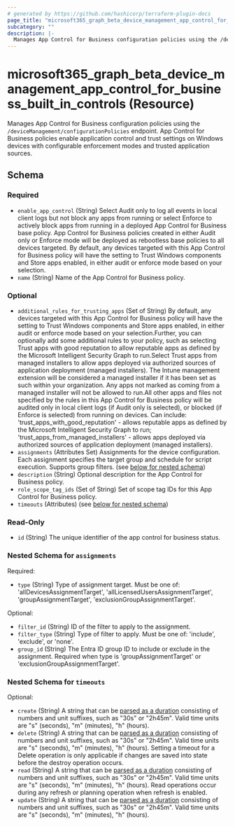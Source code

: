 ```yaml
---
# generated by https://github.com/hashicorp/terraform-plugin-docs
page_title: "microsoft365_graph_beta_device_management_app_control_for_business_built_in_controls Resource - terraform-provider-microsoft365"
subcategory: ""
description: |-
  Manages App Control for Business configuration policies using the /deviceManagement/configurationPolicies endpoint. App Control for Business policies enable application control and trust settings on Windows devices with configurable enforcement modes and trusted application sources.
---
```


# microsoft365_graph_beta_device_management_app_control_for_business_built_in_controls (Resource)

Manages App Control for Business configuration policies using the `/deviceManagement/configurationPolicies` endpoint. App Control for Business policies enable application control and trust settings on Windows devices with configurable enforcement modes and trusted application sources.



<!-- schema generated by tfplugindocs -->
## Schema

### Required

- `enable_app_control` (String) Select Audit only to log all events in local client logs but not block any apps from running or select Enforce to actively block apps from running in a deployed App Control for Business base policy. App Control for Business policies created in either Audit only or Enforce mode will be deployed as rebootless base policies to all devices targeted. By default, any devices targeted with this App Control for Business policy will have the setting to Trust Windows components and Store apps enabled, in either audit or enforce mode based on your selection.
- `name` (String) Name of the App Control for Business policy.

### Optional

- `additional_rules_for_trusting_apps` (Set of String) By default, any devices targeted with this App Control for Business policy will have the setting to Trust Windows components and Store apps enabled, in either audit or enforce mode based on your selection.Further, you can optionally add some additional rules to your policy, such as selecting Trust apps with good reputation to allow reputable apps as defined by the Microsoft Intelligent Security Graph to run.Select Trust apps from managed installers to allow apps deployed via authorized sources of application deployment (managed installers). The Intune management extension will be considered a managed installer if it has been set as such within your organization. Any apps not marked as coming from a managed installer will not be allowed to run.All other apps and files not specified by the rules in this App Control for Business policy will be audited only in local client logs (if Audit only is selected), or blocked (if Enforce is selected) from running on devices. Can include: 'trust_apps_with_good_reputation' - allows reputable apps as defined by the Microsoft Intelligent Security Graph to run; 'trust_apps_from_managed_installers' - allows apps deployed via authorized sources of application deployment (managed installers).
- `assignments` (Attributes Set) Assignments for the device configuration. Each assignment specifies the target group and schedule for script execution. Supports group filters. (see [below for nested schema](#nestedatt--assignments))
- `description` (String) Optional description for the App Control for Business policy.
- `role_scope_tag_ids` (Set of String) Set of scope tag IDs for this App Control for Business policy.
- `timeouts` (Attributes) (see [below for nested schema](#nestedatt--timeouts))

### Read-Only

- `id` (String) The unique identifier of the app control for business status.

<a id="nestedatt--assignments"></a>
### Nested Schema for `assignments`

Required:

- `type` (String) Type of assignment target. Must be one of: 'allDevicesAssignmentTarget', 'allLicensedUsersAssignmentTarget', 'groupAssignmentTarget', 'exclusionGroupAssignmentTarget'.

Optional:

- `filter_id` (String) ID of the filter to apply to the assignment.
- `filter_type` (String) Type of filter to apply. Must be one of: 'include', 'exclude', or 'none'.
- `group_id` (String) The Entra ID group ID to include or exclude in the assignment. Required when type is 'groupAssignmentTarget' or 'exclusionGroupAssignmentTarget'.


<a id="nestedatt--timeouts"></a>
### Nested Schema for `timeouts`

Optional:

- `create` (String) A string that can be [parsed as a duration](https://pkg.go.dev/time#ParseDuration) consisting of numbers and unit suffixes, such as "30s" or "2h45m". Valid time units are "s" (seconds), "m" (minutes), "h" (hours).
- `delete` (String) A string that can be [parsed as a duration](https://pkg.go.dev/time#ParseDuration) consisting of numbers and unit suffixes, such as "30s" or "2h45m". Valid time units are "s" (seconds), "m" (minutes), "h" (hours). Setting a timeout for a Delete operation is only applicable if changes are saved into state before the destroy operation occurs.
- `read` (String) A string that can be [parsed as a duration](https://pkg.go.dev/time#ParseDuration) consisting of numbers and unit suffixes, such as "30s" or "2h45m". Valid time units are "s" (seconds), "m" (minutes), "h" (hours). Read operations occur during any refresh or planning operation when refresh is enabled.
- `update` (String) A string that can be [parsed as a duration](https://pkg.go.dev/time#ParseDuration) consisting of numbers and unit suffixes, such as "30s" or "2h45m". Valid time units are "s" (seconds), "m" (minutes), "h" (hours).
